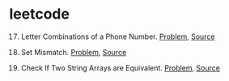 # leetcode
17. Letter Combinations of a Phone Number. [Problem](https://leetcode.com/problems/letter-combinations-of-a-phone-number/), [Source](letter_combination_phone_numbers.cpp)

645. Set Mismatch. [Problem](https://leetcode.com/problems/set-mismatch/), [Source](set_mismatch.cpp)

1662. Check If Two String Arrays are Equivalent. [Problem](https://leetcode.com/problems/check-if-two-string-arrays-are-equivalent/), [Source](check_if_two_strings_are_equivalent.cpp)
